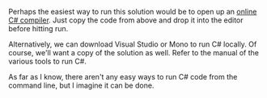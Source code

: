 Perhaps the easiest way to run this solution would be to open up an [online C# compiler][1].
Just copy the code from above and drop it into the editor before
hitting run.

Alternatively, we can download Visual Studio or Mono to run C# locally. Of
course, we'll want a copy of the solution as well. Refer to the manual of the
various tools to run C#.

As far as I know, there aren't any easy ways to run C# code from the command
line, but I imagine it can be done.

[1]: https://www.programiz.com/csharp-programming/online-compiler/
